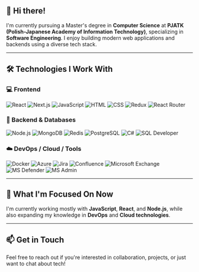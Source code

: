## 👋 Hi there!

I'm currently pursuing a Master's degree in **Computer Science** at **PJATK (Polish-Japanese Academy of Information Technology)**, specializing in **Software Engineering**. I enjoy building modern web applications and backends using a diverse tech stack.

---

## 🛠️ Technologies I Work With

### 💻 Frontend
![React](https://img.shields.io/badge/-React-61DAFB?style=flat-square&logo=react&logoColor=black)
![Next.js](https://img.shields.io/badge/-Next.js-000000?style=flat-square&logo=nextdotjs)
![JavaScript](https://img.shields.io/badge/-JavaScript-F7DF1E?style=flat-square&logo=javascript&logoColor=black)
![HTML](https://img.shields.io/badge/-HTML5-E34F26?style=flat-square&logo=html5&logoColor=white)
![CSS](https://img.shields.io/badge/-CSS3-1572B6?style=flat-square&logo=css3)
![Redux](https://img.shields.io/badge/-Redux-764ABC?style=flat-square&logo=redux)
![React Router](https://img.shields.io/badge/-React_Router-CA4245?style=flat-square&logo=react-router&logoColor=white)

### 🧪 Backend & Databases
![Node.js](https://img.shields.io/badge/-Node.js-339933?style=flat-square&logo=nodedotjs&logoColor=white)
![MongoDB](https://img.shields.io/badge/-MongoDB-47A248?style=flat-square&logo=mongodb&logoColor=white)
![Redis](https://img.shields.io/badge/-Redis-DC382D?style=flat-square&logo=redis&logoColor=white)
![PostgreSQL](https://img.shields.io/badge/-PostgreSQL-4169E1?style=flat-square&logo=postgresql&logoColor=white)
![C#](https://img.shields.io/badge/-CSharp-239120?style=flat-square&logo=c-sharp&logoColor=white)
![SQL Developer](https://img.shields.io/badge/-SQL_Developer-CC2927?style=flat-square&logo=oracle&logoColor=white)

### ☁️ DevOps / Cloud / Tools
![Docker](https://img.shields.io/badge/-Docker-2496ED?style=flat-square&logo=docker&logoColor=white)
![Azure](https://img.shields.io/badge/-Azure-0078D4?style=flat-square&logo=microsoftazure&logoColor=white)
![Jira](https://img.shields.io/badge/-Jira-0052CC?style=flat-square&logo=jira&logoColor=white)
![Confluence](https://img.shields.io/badge/-Confluence-172B4D?style=flat-square&logo=confluence&logoColor=white)
![Microsoft Exchange](https://img.shields.io/badge/-MS_Exchange-0078D4?style=flat-square&logo=microsoft&logoColor=white)
![MS Defender](https://img.shields.io/badge/-MS_Defender-0066CC?style=flat-square&logo=microsoftdefender&logoColor=white)
![MS Admin](https://img.shields.io/badge/-MS_Admin-0078D4?style=flat-square&logo=microsoft&logoColor=white)

---

## 🚀 What I'm Focused On Now

I'm currently working mostly with **JavaScript**, **React**, and **Node.js**, while also expanding my knowledge in **DevOps** and **Cloud technologies**.

---

## 📫 Get in Touch

Feel free to reach out if you're interested in collaboration, projects, or just want to chat about tech!
